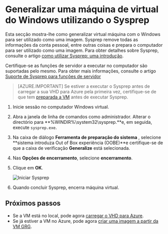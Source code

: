 <properties
    pageTitle="Generalizar VHD com Windows | Microsoft Azure"
    description="Saiba como utilizar Sysprep generalizar uma VM do Windows para utilizar com o modelo de implementação do Gestor de recursos."
    services="virtual-machines-windows"
    documentationCenter=""
    authors="cynthn"
    manager="timlt"
    editor="tysonn"
    tags="azure-resource-manager"/>

<tags
    ms.service="virtual-machines-windows"
    ms.workload="infrastructure-services"
    ms.tgt_pltfrm="vm-windows"
    ms.devlang="na"
    ms.topic="article"
    ms.date="10/20/2016"
    ms.author="cynthn"/>
    
    
    
    
# <a name="generalize-a-windows-virtual-machine-using-sysprep"></a>Generalizar uma máquina de virtual do Windows utilizando o Sysprep

Esta secção mostra-lhe como generalizar virtual máquina com o Windows para ser utilizado como uma imagem. Sysprep remove todas as informações da conta pessoal, entre outras coisas e prepara o computador para ser utilizado como uma imagem. Para obter detalhes sobre Sysprep, consulte o artigo [como utilizar Sysprep: uma introdução](http://technet.microsoft.com/library/bb457073.aspx).

Certifique-se as funções de servidor a executar no computador são suportadas pelo mesmo. Para obter mais informações, consulte o artigo [Suporte de Sysprep para funções de servidor](https://msdn.microsoft.com/windows/hardware/commercialize/manufacture/desktop/sysprep-support-for-server-roles)

>[AZURE.IMPORTANT] Se estiver a executar o Sysprep antes de carregar a sua VHD para Azure pela primeira vez, certifique-se de que tem [preparada a VM](virtual-machines-windows-prepare-for-upload-vhd-image.md) antes de executar Sysprep. 

1. Inicie sessão no computador Windows virtual.

2. Abra a janela de linha de comandos como administrador. Alterar o directório para **%WINDIR%\system32\sysprep.**e, em seguida, execute `sysprep.exe`.

3. Na caixa de diálogo **Ferramenta de preparação do sistema** , selecione **sistema introduza Out of Box experiência (OOBE)**e certifique-se de que a caixa de verificação **Generalize** está selecionada.

4. Nas **Opções de encerramento**, selecione **encerramento**.

5. Clique em **OK**.

    ![Iniciar Sysprep](./media/virtual-machines-windows-upload-image/sysprepgeneral.png)

6. Quando concluir Sysprep, encerra máquina virtual. 

## <a name="next-steps"></a>Próximos passos

- Se a VM está no local, pode agora [carregar o VHD para Azure](virtual-machines-windows-upload-image.md).
- Se já estiver a VM no Azure, pode agora [criar uma imagem a partir da VM GRG](virtual-machines-windows-capture-image.md).